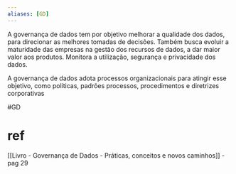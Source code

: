 ```yaml
---
aliases: [GD]
---
```


A governança de dados tem por objetivo melhorar a qualidade dos dados, para direcionar as melhores tomadas de decisões. Também busca evoluir a maturidade das empresas na gestão dos recursos de dados, a dar maior valor aos produtos.
Monitora a utilização, segurança e privacidade dos dados.

A governança de dados adota processos organizacionais para atingir esse objetivo, como políticas, padrões processos, procedimentos e diretrizes corporativas

#GD 

# ref
[[Livro - Governança de Dados - Práticas, conceitos e novos caminhos]] - pag 29

